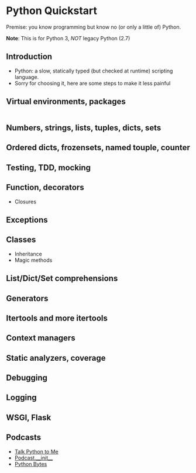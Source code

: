 # Python Quickstart

Premise: you know programming but know no (or only a little of) Python.

**Note**: This is for Python 3, *NOT* legacy Python (2.7)

## Introduction

- Python: a slow, statically typed (but checked at runtime) scripting language.
- Sorry for choosing it, here are some steps to make it less painful

## Virtual environments, packages

```bash

```

## Numbers, strings, lists, tuples, dicts, sets

## Ordered dicts, frozensets, named touple, counter

## Testing, TDD, mocking

## Function, decorators

* Closures

## Exceptions

## Classes

* Inheritance
* Magic methods

## List/Dict/Set comprehensions

## Generators

## Itertools and more itertools

## Context managers

## Static analyzers, coverage

## Debugging

## Logging

## WSGI, Flask

## Podcasts

* [Talk Python to Me](https://talkpython.fm/)
* [Podcast.\_\_init\_\_](https://pythonpodcast.com/)
* [Python Bytes](https://pythonbytes.fm/)
